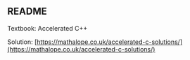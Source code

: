 ## README

Textbook: Accelerated C++

Solution: [https://mathalope.co.uk/accelerated-c-solutions/](https://mathalope.co.uk/accelerated-c-solutions/)
